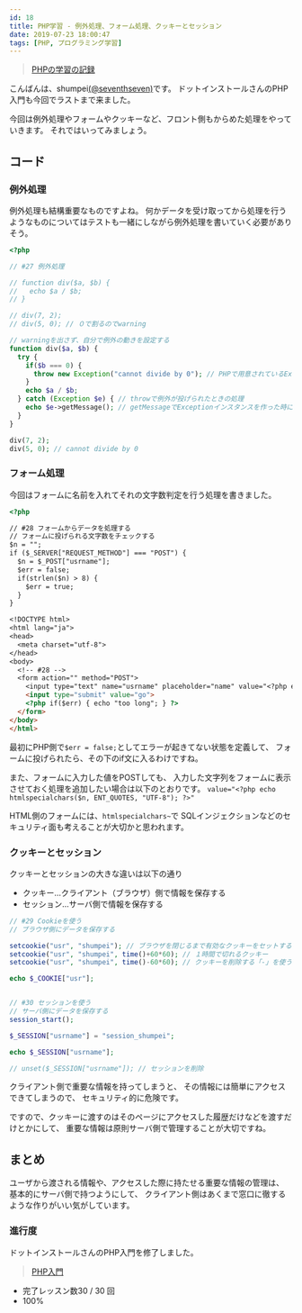 ```yaml
---
id: 18
title: PHP学習 - 例外処理、フォーム処理、クッキーとセッション
date: 2019-07-23 18:00:47
tags: [PHP, プログラミング学習]
---
```


> [PHPの学習の記録](/tags/PHP/)

こんばんは、shumpei[(@seventhseven)](https://twitter.com/seventhseven)です。
ドットインストールさんのPHP入門も今回でラストまで来ました。

今回は例外処理やフォームやクッキーなど、フロント側もからめた処理をやっていきます。
それではいってみましょう。

## コード

### 例外処理

例外処理も結構重要なものですよね。
何かデータを受け取ってから処理を行うようなものについてはテストも一緒にしながら例外処理を書いていく必要がありそう。

```php
<?php

// #27 例外処理

// function div($a, $b) {
//   echo $a / $b;
// }

// div(7, 2);
// div(5, 0); // ０で割るのでwarning

// warningを出さず、自分で例外の動きを設定する
function div($a, $b) {
  try {
    if($b === 0) {
      throw new Exception("cannot divide by 0"); // PHPで用意されているExceptionクラスを投げる
    }
    echo $a / $b;
  } catch (Exception $e) { // throwで例外が投げられたときの処理
    echo $e->getMessage(); // getMessageでExceptionインスタンスを作った時に渡る文章を返す
  }
}

div(7, 2);
div(5, 0); // cannot divide by 0
```

### フォーム処理

今回はフォームに名前を入れてそれの文字数判定を行う処理を書きました。

```html
<?php

// #28 フォームからデータを処理する
// フォームに投げられる文字数をチェックする
$n = "";
if ($_SERVER["REQUEST_METHOD"] === "POST") {
  $n = $_POST["usrname"];
  $err = false;
  if(strlen($n) > 8) {
    $err = true;
  }
}

<!DOCTYPE html>
<html lang="ja">
<head>
  <meta charset="utf-8">
</head>
<body>
  <!-- #28 -->
  <form action="" method="POST">
    <input type="text" name="usrname" placeholder="name" value="<?php echo htmlspecialchars($n, ENT_QUOTES, "UTF-8"); ?>">
    <input type="submit" value="go">
    <?php if($err) { echo "too long"; } ?>
  </form>
</body>
</html>
```

最初にPHP側で`$err = false;`としてエラーが起きてない状態を定義して、
フォームに投げられたら、その下のif文に入るわけですね。

また、フォームに入力した値をPOSTしても、
入力した文字列をフォームに表示させておく処理を追加したい場合は以下のとおりです。
`value="<?php echo htmlspecialchars($n, ENT_QUOTES, "UTF-8"); ?>"`

HTML側のフォームには、`htmlspecialchars~`で
SQLインジェクションなどのセキュリティ面も考えることが大切かと思われます。

### クッキーとセッション

クッキーとセッションの大きな違いは以下の通り

- クッキー…クライアント（ブラウザ）側で情報を保存する
- セッション…サーバ側で情報を保存する

```php
// #29 Cookieを使う
// ブラウザ側にデータを保存する

setcookie("usr", "shumpei"); // ブラウザを閉じるまで有効なクッキーをセットする
setcookie("usr", "shumpei", time()+60*60); // １時間で切れるクッキー
setcookie("usr", "shumpei", time()-60*60); // クッキーを削除する「-」を使う

echo $_COOKIE["usr"];


// #30 セッションを使う
// サーバ側にデータを保存する
session_start();

$_SESSION["usrname"] = "session_shumpei";

echo $_SESSION["usrname"];

// unset($_SESSION["usrname"]); // セッションを削除
```

クライアント側で重要な情報を持ってしまうと、
その情報には簡単にアクセスできてしまうので、
セキュリティ的に危険です。

ですので、クッキーに渡すのはそのページにアクセスした履歴だけなどを渡すだけとかにして、
重要な情報は原則サーバ側で管理することが大切ですね。

## まとめ

ユーザから渡される情報や、アクセスした際に持たせる重要な情報の管理は、
基本的にサーバ側で持つようにして、
クライアント側はあくまで窓口に徹するような作りがいい気がしています。

### 進行度

ドットインストールさんのPHP入門を修了しました。

> [PHP入門](https://dotinstall.com/lessons/basic_php_v2)

- 完了レッスン数30 / 30 回
- 100%
